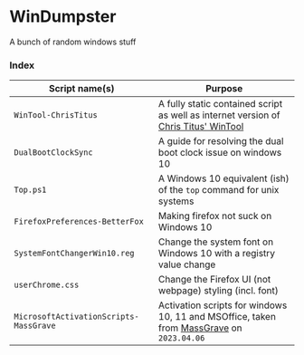 # WinDumpster

A bunch of random windows stuff 


### Index

| Script name(s) | Purpose | 
|----------------|---------|
| `WinTool-ChrisTitus` | A fully static contained script as well as internet version of [Chris Titus' WinTool](https://github.com/ChrisTitusTech/winutil) | 
| `DualBootClockSync` | A guide for resolving the dual boot clock issue on windows 10 | 
| `Top.ps1` | A Windows 10 equivalent (ish) of the `top` command for unix systems |
| `FirefoxPreferences-BetterFox` | Making firefox not suck on Windows 10 | 
| `SystemFontChangerWin10.reg` | Change the system font on Windows 10 with a registry value change | 
| `userChrome.css` | Change the Firefox UI (not webpage) styling (incl. font) | 
| `MicrosoftActivationScripts-MassGrave` | Activation scripts for windows 10, 11 and MSOffice, taken from [MassGrave](https://github.com/massgravel/Microsoft-Activation-Scripts) on `2023.04.06` |